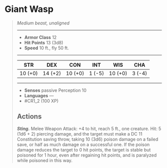 # Giant Wasp
>*Medium beast, unaligned*
>___
>- **Armor Class** 12
>- **Hit Points** 13 (3d8)
>- **Speed** 10 ft., fly 50 ft.
>___
>|STR|DEX|CON|INT|WIS|CHA|
>|:---:|:---:|:---:|:---:|:---:|:---:|
>|10 (+0)|14 (+2)|10 (+0)|1 (-5)|10 (+0)|3 (-4)|
>___
>- **Senses** passive Perception 10
>- **Languages** —
>- #CR1_2 (100 XP)
>## Actions
>***Sting.*** Melee Weapon Attack: +4 to hit, reach 5 ft., one creature. Hit: 5 (1d6 + 2) piercing damage, and the target must make a DC 11 Constitution saving throw, taking 10 (3d6) poison damage on a failed save, or half as much damage on a successful one. If the poison damage reduces the target to 0 hit points, the target is stable but poisoned for 1 hour, even after regaining hit points, and is paralyzed while poisoned in this way.